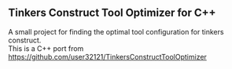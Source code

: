 ## Tinkers Construct Tool Optimizer for C++
A small project for finding the optimal tool configuration for tinkers construct.  
This is a C++ port from https://github.com/user32121/TinkersConstructToolOptimizer
